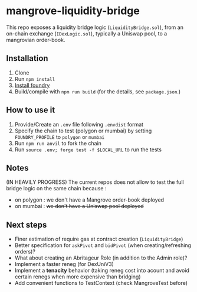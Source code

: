 # mangrove-liquidity-bridge

This repo exposes a liquidity bridge logic (`LiquidityBridge.sol`), from an
on-chain exchange (`IDexLogic.sol`), typically a Uniswap pool, to a mangrovian
order-book.

## Installation

1. Clone
2. Run `npm install`
3. [Install foundry](https://book.getfoundry.sh/getting-started/installation)
4. Build/compile with `npm run build` (for the details, see `package.json`.) 

## How to use it

1. Provide/Create an `.env` file following `.envdist` format
2. Specify the chain to test (polygon or mumbai) by setting `FOUNDRY_PROFILE` to `polygon` or `mumbai`
3. Run `npm run anvil` to fork the chain
4. Run `source .env; forge test -f $LOCAL_URL` to run the tests

## Notes

(IN HEAVILY PROGRESS) The current repos does not allow to test the full bridge
logic on the same chain because :

- on polygon : we don't have a Mangrove order-book deployed
- on mumbai : ~~we don't have a Uniswap pool deployed~~

## Next steps

- Finer estimation of require gas at contract creation (`LiquidityBridge`)
- Better specification for `askPivot` and `bidPivot` (when creating/refreshing
  orders)?
- What about creating an Abritageur Role (in addition to the Admin role)?
- Implement a faster reneg (for DexUniV3)
- Implement a **tenacity** behavior (taking reneg cost into acount and avoid
  certain renegs when more expensive than bridging)
- Add convenient functions to TestContext (check MangroveTest before)